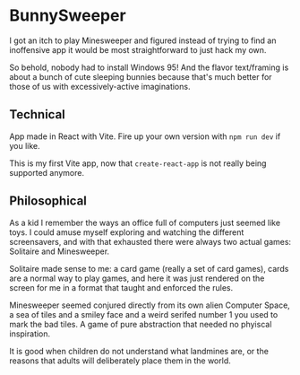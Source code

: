 # BunnySweeper

I got an itch to play Minesweeper and figured instead of trying to find an inoffensive app it would be most straightforward to just hack my own.

So behold, nobody had to install Windows 95!  And the flavor text/framing is about a bunch of cute sleeping bunnies because that's much better for those of us with excessively-active imaginations.

## Technical

App made in React with Vite.  Fire up your own version with `npm run dev` if you like.

This is my first Vite app, now that `create-react-app` is not really being supported anymore.

## Philosophical

As a kid I remember the ways an office full of computers just seemed like toys.  I could amuse myself exploring and watching the different screensavers, and with that exhausted there were always two actual games: Solitaire and Minesweeper.

Solitaire made sense to me: a card game (really a set of card games), cards are a normal way to play games, and here it was just rendered on the screen for me in a format that taught and enforced the rules.

Minesweeper seemed conjured directly from its own alien Computer Space, a sea of tiles and a smiley face and a weird serifed number 1 you used to mark the bad tiles.  A game of pure abstraction that needed no phyiscal inspiration.

It is good when children do not understand what landmines are, or the reasons that adults will deliberately place them in the world.
